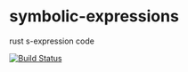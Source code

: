 # symbolic-expressions
rust s-expression code

[![Build Status](https://travis-ci.org/productize/symbolic-expressions.svg?branch=master)](https://travis-ci.org/productize/symbolic-expressions)

